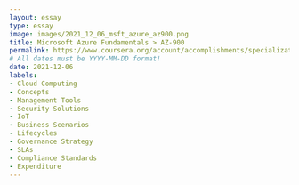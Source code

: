 ```yaml
---
layout: essay
type: essay
image: images/2021_12_06_msft_azure_az900.png
title: Microsoft Azure Fundamentals > AZ-900
permalink: https://www.coursera.org/account/accomplishments/specialization/VGZP7SW8QUFH
# All dates must be YYYY-MM-DD format!
date: 2021-12-06
labels:
- Cloud Computing
- Concepts
- Management Tools
- Security Solutions
- IoT
- Business Scenarios
- Lifecycles
- Governance Strategy
- SLAs
- Compliance Standards
- Expenditure
---
```

